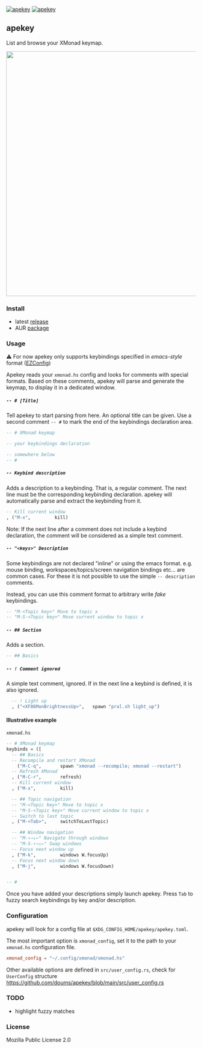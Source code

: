 [![apekey](https://img.shields.io/github/actions/workflow/status/doums/apekey/deploy.yml?color=0D0D0D&logoColor=BFBFBF&labelColor=404040&logo=github&style=for-the-badge)](https://github.com/doums/apekey/actions?query=workflow%3Aapekey)
[![apekey](https://img.shields.io/aur/version/apekey?color=0D0D0D&logoColor=BFBFBF&labelColor=404040&logo=arch-linux&style=for-the-badge)](https://aur.archlinux.org/packages/apekey/)

## apekey

List and browse your XMonad keymap.

<img src="https://user-images.githubusercontent.com/6359431/211675677-0e8b44d4-7551-4da4-9d5a-51c83c95b895.png" width="650">

### Install

- latest [release](https://github.com/doums/apekey/releases/latest)
- AUR [package](https://aur.archlinux.org/packages/apekey)

### Usage

⚠ For now apekey only supports keybindings specified in
_emacs-style_ format
([EZConfig](https://xmonad.github.io/xmonad-docs/xmonad-contrib/XMonad-Util-EZConfig.html))

Apekey reads your `xmonad.hs` config and looks for comments with
special formats. Based on these comments, apekey will parse and
generate the keymap, to display it in a dedicated window.

##### `-- # [Title]`

Tell apekey to start parsing from here. An optional title can be
given. Use a second comment `-- #` to mark the end of the
keybindings declaration area.

```haskell
-- # XMonad keymap

-- your keybindings declaration

-- somewhere below
-- #
```

##### `-- Keybind description`

Adds a description to a keybinding. That is, a regular comment.
The next line must be the corresponding keybinding declaration.
apekey will automatically parse and extract the keybinding from
it.

```haskell
-- Kill current window
, ("M-x",         kill)
```

Note: If the next line after a comment does not include a keybind
declaration, the comment will be considered as a simple text
comment.

##### `-- "<keys>" Description`

Some keybindings are not declared "inline" or using the emacs format.
e.g. mouse binding, workspaces/topics/screen navigation bindings
etc... are common cases. For these it is not possible to use the
simple `-- description` comments.

Instead, you can use this comment format to arbitrary write _fake_
keybindings.

```haskell
-- "M-<Topic key>" Move to topic x
-- "M-S-<Topic key>" Move current window to topic x
```

##### `-- ## Section`

Adds a section.

```haskell
-- ## Basics
```

##### `-- ! Comment ignored`

A simple text comment, ignored. If in the next line a keybind is
defined, it is also ignored.

```haskell
  -- ! Light up
  , ("<XF86MonBrightnessUp>",   spawn "pral.sh light_up")
```

#### Illustrative example

`xmonad.hs`

```haskell
-- # XMonad keymap
keybinds = ([
  -- ## Basics
  -- Recompile and restart XMonad
    ("M-C-q",       spawn "xmonad --recompile; xmonad --restart")
  -- Refresh XMonad
  , ("M-C-r",       refresh)
  -- Kill current window
  , ("M-x",         kill)

  -- ## Topic navigation
  -- "M-<Topic key>" Move to topic x
  -- "M-S-<Topic key>" Move current window to topic x
  -- Switch to last topic
  , ("M-<Tab>",     switchToLastTopic)

  -- ## Window navigation
  -- "M-↑→↓←" Navigate through windows
  -- "M-S-↑→↓←" Swap windows
  -- Focus next window up
  , ("M-k",         windows W.focusUp)
  -- Focus next window down
  , ("M-j",         windows W.focusDown)


-- #
```

Once you have added your descriptions simply launch apekey. Press
`Tab` to fuzzy search keybindings by key and/or description.

### Configuration

apekey will look for a config file at `$XDG_CONFIG_HOME/apekey/apekey.toml`.

The most important option is `xmonad_config`, set it to the path
to your `xmonad.hs` configuration file.

```toml
xmonad_config = "~/.config/xmonad/xmonad.hs"
```

Other available options are defined in `src/user_config.rs`, check
for `UserConfig` structure
https://github.com/doums/apekey/blob/main/src/user_config.rs

### TODO

- highlight fuzzy matches

### License

Mozilla Public License 2.0
